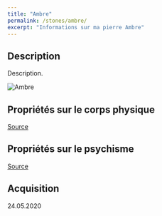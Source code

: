 ```yaml
---
title: "Ambre"
permalink: /stones/ambre/
excerpt: "Informations sur ma pierre Ambre"
---
```


## Description
Description.

![Ambre](/images/stones//images/Ambre_Kerstin_20200524.jpg.jpg "Ambre")

## Propriétés sur le corps physique


[Source](https://)


## Propriétés sur le psychisme


[Source](https://)

## Acquisition


24.05.2020

